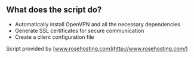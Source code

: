 ## What does the script do?

-   Automatically install OpenVPN and all the necessary dependencies
-   Generate SSL certificates for secure communication
-   Create a client configuration file

Script provided by [www.rosehosting.com](http://www.rosehosting.com/)